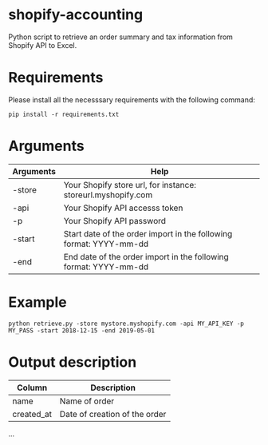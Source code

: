 # shopify-accounting
Python script to retrieve an order summary and tax information from Shopify API to Excel.

# Requirements

Please install all the necesssary requirements with the following command:

```
pip install -r requirements.txt
```


# Arguments

Arguments       | Help
-------------   | -------------
-store          | Your Shopify store url, for instance: storeurl.myshopify.com
-api            | Your Shopify API accesss token
-p              | Your Shopify API password
-start          | Start date of the order import in the following format: YYYY-mm-dd
-end            | End date of the order import in the following format: YYYY-mm-dd

# Example

```
python retrieve.py -store mystore.myshopify.com -api MY_API_KEY -p MY_PASS -start 2018-12-15 -end 2019-05-01
```

# Output description

Column          | Description
-------------   | -------------
name            | Name of order
created_at      | Date of creation of the order

...

